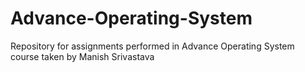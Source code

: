# Advance-Operating-System
Repository for assignments performed in Advance Operating System course taken by Manish Srivastava
